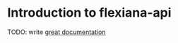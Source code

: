 # Introduction to flexiana-api

TODO: write [great documentation](http://jacobian.org/writing/what-to-write/)
